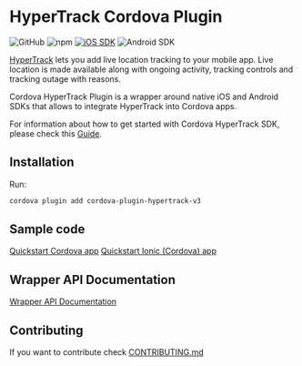 # HyperTrack Cordova Plugin

![GitHub](https://img.shields.io/github/license/hypertrack/cordova-plugin-hypertrack.svg)
![npm](https://img.shields.io/npm/v/cordova-plugin-hypertrack-v3.svg)
[![iOS SDK](https://img.shields.io/badge/iOS%20SDK-4.16.1-brightgreen.svg)](https://cocoapods.org/pods/HyperTrack)
![Android SDK](https://img.shields.io/badge/Android%20SDK-6.4.2-brightgreen.svg)

[HyperTrack](https://www.hypertrack.com/) lets you add live location tracking to your mobile app. Live location is made available along with ongoing activity, tracking controls and tracking outage with reasons. 

Cordova HyperTrack Plugin is a wrapper around native iOS and Android SDKs that allows to integrate HyperTrack into Cordova apps.

For information about how to get started with Cordova HyperTrack SDK, please check this [Guide](https://www.hypertrack.com/docs/install-sdk-cordova).

## Installation

Run:
```Bash
cordova plugin add cordova-plugin-hypertrack-v3
```

## Sample code

[Quickstart Cordova app](https://github.com/hypertrack/quickstart-cordova/)
[Quickstart Ionic (Cordova) app](https://github.com/hypertrack/quickstart-ionic) 

## Wrapper API Documentation

[Wrapper API Documentation](API-DOCUMENTATION.md)

## Contributing

If you want to contribute check [CONTRIBUTING.md](CONTRIBUTING.md)
